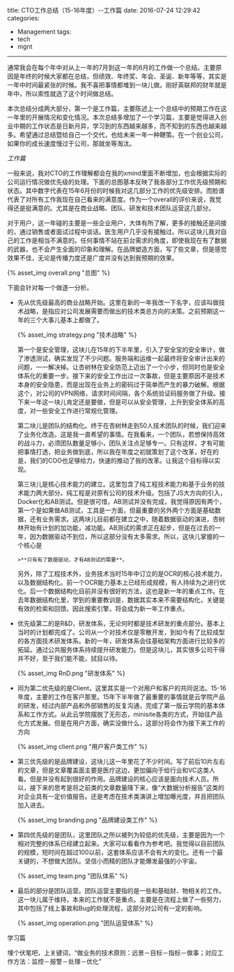 title: CTO工作总结（15-16年度）--工作篇
date: 2016-07-24 12:29:42
categories:
- Management
tags:
- tech
- mgnt
---

通常我会在每个年中对从上一年的7月到这一年的6月的工作做一个总结。主要原因是年终的时候大家都在总结，但绩效、年终奖、年会、圣诞、新年等等，其实是一年中时间最紧张的时候。我不喜把事情都堆到一块儿做。刚好英联邦的财年就是年中，所以索性就选了这个时间做总结。

本次总结分成两大部分，第一个是工作篇，主要陈述上一个总结中的预期工作在这一年里的开展情况和变化情况。本次总结多增加了一个学习篇，主要是觉得进入创业中期的工作状态是日新月异，学习到的东西越来越多，而不知到的东西也越来越多。希望通过总结暨给自己一个交代，也给未来一年一种鞭策。在一个创业公司，如果你的成长速度慢过于公司，那就坐等淘汰。

*工作篇*

一般来说，我对CTO的工作理解都会在我的xmind里面不断增加，也会根据实际的公司运行情况做优先级的处理。下面的总图基本反映了我各部分工作优先级预期和状态。其中数字代表在15年6月份的时候我对这几部分工作的优先级安排。而脸谱代表了对所有工作我现在自己看来的满意度。作为一个overall的评价来说，我觉得还是挺满意的。尤其是在商业战略、团队、研发和技术团队运营这几部分。

对于用户，这一年碰的主要是一些企业用户，大体有所了解，更多的接触还是间接的，通过销售或者面试过程中谈话。医生用户几乎没有接触过。所以这块儿我对自己的工作是相当不满意的。任何事情不站在前台需求的角度，即使我现在有了数据的武器，也不会产生全面的印象和理解。在品牌塑造方面，写了些文章，但是感觉效果不佳，无论是传播力度还是广度并没有达到我预期的效果。

{% asset_img overall.png "总图" %}

下面会针对每一个做逐一分析。

+	先从优先级最高的商业战略开始。这里在新的一年我改一下名字，应该叫做技术战略，是指应对公司发展需要而做出的技术类总方向的决策。之前预期这一年的三个大事儿基本上都做了。

	{% asset_img strategy.png "技术战略" %} 	
	
	第一个是安全管理，这块儿在15年的下半年里，引入了安全宝的安全审计，做了渗透测试，确实发现了不少问题。服务端和运维一起最终将安全审计出来的问题，一一解决掉。让杏树林在安全防范上迈出了一个小步，但同时也是安全体系化的重要一步。接下来的安全工作出过一次事故，但是主要原因不是技术本身的安全隐患，而是出现在业务上的密码过于简单而产生的暴力破解。根据这个，对公司的VPN网络，请求时间间隔，各个系统验证码服务做了升级。接下来一年这一块儿肯定还是要做，但是可以从安全管理，上升到安全体系的高度，对一些安全工作进行常规化管理。
	
	第二块儿是团队的结构化。终于在杏树林走到50人技术团队的时候，我们迎来了业务化改造。这是我一直希望的事情。在我看来，一个团队，若想保持高效的战斗力，必须团队数量足够小，团队关注点足够专一。只有这样，才有可能把事情打透，把业务做到底，所以我在年度之初就策划了这个改革，好在的是，我们的COO也足够给力，快速的推动了我的改革。让我这个目标得以实现。
	
	第三块儿是核心技术能力的建立。这里包含了纯工程技术能力和基于业务的技术能力两大部分。纯工程是对原有公司的技术升级。包括了JS大方向的引入，Docker化和AB测试。但是很可惜，AB测试并没有完成，我觉得原因有两个，第一个是如果做AB测试，工具是一方面，但最重要的另外两个方面是基础数据，还有业务需求。这两块儿目前都在建立之中，随着数据驱动的演进，杏树林开始有计划的加功能，减功能。AB测试的需求正在起步，但是在过去的一年，因为数据驱动不到位，所以这部分没有太多需求。所以，这块儿掌握的一个核心是
	
		>**只有有了数据驱动，才有AB测试的需要**。
	
	另外，除了工程技术外，业务技术当时15年中订立的是OCR的核心技术能力，以及数据结构化。前一个OCR能力基本上已经形成规模，有人持续为之进行优化。后一个数据结构化目前并没有很好的方法，这也是新一年的重点工作。在去年数据结构化里，学到的重要教训是，数据其实本来不需要结构化，关键是有效的检索和回馈。因此搜索引擎，将会成为新一年工作重点。
	
+	优先级第二的是R&D，研发体系，无论何时都是技术研发的重点部分。基本上当时的计划都完成了。公司从一个对技术仅是零散开发，到如今有了比较成型的各方面技术研发体系。新的一年，研发体系会往基础架构方面进行比较多的拓延。通过公共服务体系持续提升研发能力。但是这块儿，其实很多公司干得并不好，至于我们能不能，拭目以待。

	{% asset_img RnD.png "研发体系" %} 	


+	同为第二优先级的是Client，这里其实是一个对用户和客户的共同说法。15-16年度，主要的工作在客户那里。15年下半年做了最重要的事情就是云学院产品的研发，经过内部产品和外部销售的反复沟通，完成了第一版云学院的基本体系和工作方式。从此云学院摆脱了无形态，minisite各类的方式，开始往产品化方式发展。但是在用户方面，确实没做什么，这部分将会作为接下来工作的方向

	{% asset_img client.png "用户客户类工作" %} 	


+	第三优先级的是品牌建设，这块儿这一年里花了不少时间。写了前后10片左右的文章，但是文章覆盖面主要是医疗这边，更加偏向于给行业和VC这类人看。但是并没有起到很好的作用。品牌建设的核心应该是面向技术人员。所以，接下来的思考是将之前类的文章数量降下来，像“大数据分析报告”这类的对企业具有一定价值报告。还是考虑在技术类演讲上增加曝光度，并且把团队加入进去。

	{% asset_img branding.png "品牌建设类工作" %} 	


+	第四优先级的是团队，这里团队之所以被列为较低的优先级，主要是因为一个相对完整的体系已经建立起来。大家可以看看作为参考吧。我觉得以目前团队的规模，短时间在超过100以前，这套体系应该不会有大的变化。还有一个最关键的，不想做大团队。坚信小而精的团队才能爆发最强的小宇宙。

	{% asset_img team.png "团队体系" %} 	

+	最后的部分是团队运营。团队运营主要指的是一些和基础财、物相关的工作。这一块儿属于维持，本来的工作就不是重点。主要是在流程上做了一些努力，其中包括了线上事故和Bug的处理流程，这部分对公司有一定的影响。

	{% asset_img operation.png "团队运营体系" %} 	

学习篇

埋个伏笔吧，上关键词，“做业务的技术原则：远景－目标－指标－做事；对应工作方法：监控－报警－处理－优化”


